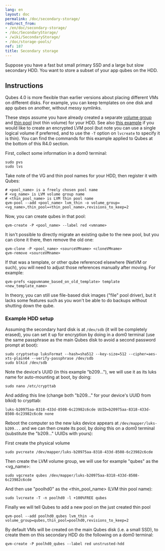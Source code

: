 ```yaml
---
lang: en
layout: doc
permalink: /doc/secondary-storage/
redirect_from:
- /en/doc/secondary-storage/
- /doc/SecondaryStorage/
- /wiki/SecondaryStorage/
- /doc/storage-pools/
ref: 187
title: Secondary storage
---
```


Suppose you have a fast but small primary SSD and a large but slow secondary HDD.
You want to store a subset of your app qubes on the HDD.

## Instructions

Qubes 4.0 is more flexible than earlier versions about placing different VMs on different disks.
For example, you can keep templates on one disk and app qubes on another, without messy symlinks.

These steps assume you have already created a separate [volume group](https://access.redhat.com/documentation/en-us/red_hat_enterprise_linux/6/html/logical_volume_manager_administration/vg_admin#VG_create) and [thin pool](https://access.redhat.com/documentation/en-us/red_hat_enterprise_linux/6/html/logical_volume_manager_administration/thinly_provisioned_volume_creation) (not thin volume) for your HDD.
See also [this example](https://www.linux.com/blog/how-full-encrypt-your-linux-system-lvm-luks) if you would like to create an encrypted LVM pool (but note you can use a single logical volume if preferred, and to use the `-T` option on `lvcreate` to specify it is thin). You can find the commands for this example applied to Qubes at the bottom of this R4.0 section.

First, collect some information in a dom0 terminal:

```
sudo pvs
sudo lvs
```

Take note of the VG and thin pool names for your HDD, then register it with Qubes:

```shell_session
# <pool_name> is a freely chosen pool name
# <vg_name> is LVM volume group name
# <thin_pool_name> is LVM thin pool name
qvm-pool --add <pool_name> lvm_thin -o volume_group=<vg_name>,thin_pool=<thin_pool_name>,revisions_to_keep=2
```

Now, you can create qubes in that pool:

```
qvm-create -P <pool_name> --label red <vmname>
```

It isn't possible to directly migrate an existing qube to the new pool, but you can clone it there, then remove the old one:

```
qvm-clone -P <pool_name> <sourceVMname> <cloneVMname>
qvm-remove <sourceVMname>
```

If that was a template, or other qube referenced elsewhere (NetVM or such), you will need to adjust those references manually after moving.
For example:

```
qvm-prefs <appvmname_based_on_old_template> template <new_template_name>
```

In theory, you can still use file-based disk images ("file" pool driver), but it lacks some features such as you won't be able to do backups without shutting down the qube.

### Example HDD setup

Assuming the secondary hard disk is at `/dev/sdb` (it will be completely erased), you can set it up for encryption by doing in a dom0 terminal (use the same passphrase as the main Qubes disk to avoid a second password prompt at boot):

```
sudo cryptsetup luksFormat --hash=sha512 --key-size=512 --cipher=aes-xts-plain64 --verify-passphrase /dev/sdb
sudo blkid /dev/sdb
```

Note the device's UUID (in this example "b209..."), we will use it as its luks name for auto-mounting at boot, by doing:

```
sudo nano /etc/crypttab
```

And adding this line (change both "b209..." for your device's UUID from blkid) to crypttab:

```
luks-b20975aa-8318-433d-8508-6c23982c6cde UUID=b20975aa-8318-433d-8508-6c23982c6cde none
```

Reboot the computer so the new luks device appears at `/dev/mapper/luks-b209...` and we can then create its pool, by doing this on a dom0 terminal (substitute the "b209..." UUIDs with yours):

First create the physical volume

```
sudo pvcreate /dev/mapper/luks-b20975aa-8318-433d-8508-6c23982c6cde
```

Then create the LVM volume group, we will use for example "qubes" as the <vg_name>:

```
sudo vgcreate qubes /dev/mapper/luks-b20975aa-8318-433d-8508-6c23982c6cde
```

And then use "poolhd0" as the <thin_pool_name> (LVM thin pool name):

```
sudo lvcreate -T -n poolhd0 -l +100%FREE qubes
```

Finally we will tell Qubes to add a new pool on the just created thin pool

```
qvm-pool --add poolhd0_qubes lvm_thin -o volume_group=qubes,thin_pool=poolhd0,revisions_to_keep=2
```

By default VMs will be created on the main Qubes disk (i.e. a small SSD), to create them on this secondary HDD do the following on a dom0 terminal:

```
qvm-create -P poolhd0_qubes --label red unstrusted-hdd
```
